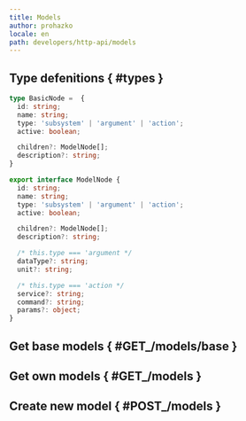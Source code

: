 ```yaml
---
title: Models
author: prohazko
locale: en
path: developers/http-api/models
---
```


## Type defenitions { #types }

```typescript 
type BasicNode =  {
  id: string;
  name: string;
  type: 'subsystem' | 'argument' | 'action';
  active: boolean;

  children?: ModelNode[];
  description?: string;
}

export interface ModelNode {
  id: string;
  name: string;
  type: 'subsystem' | 'argument' | 'action';
  active: boolean;

  children?: ModelNode[];
  description?: string;

  /* this.type === 'argument */
  dataType?: string;
  unit?: string;

  /* this.type === 'action */
  service?: string;
  command?: string;
  params?: object;
}

```

## Get base models { #GET_/models/base }


## Get own models { #GET_/models }


## Create new model { #POST_/models }


